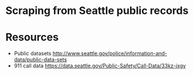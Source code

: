 # Scraping from Seattle public records

# Resources
- Public datasets http://www.seattle.gov/police/information-and-data/public-data-sets
- 911 call data https://data.seattle.gov/Public-Safety/Call-Data/33kz-ixgy
